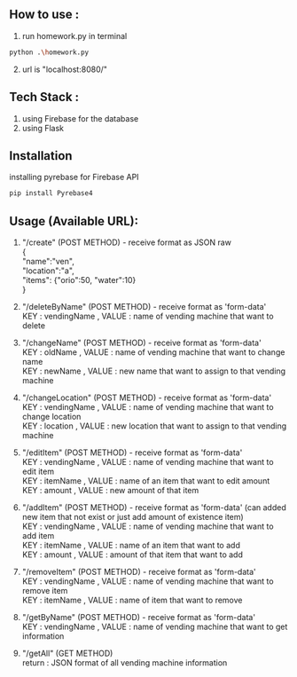## How to use :

1. run homework.py in terminal
```bash
python .\homework.py
```
2. url is "localhost:8080/"

## Tech Stack :

1. using Firebase for the database
2. using Flask

## Installation

installing pyrebase for Firebase API

```bash
pip install Pyrebase4
```

## Usage (Available URL):

1. "/create" (POST METHOD) - receive format as JSON raw <br/>
     { <br/>
        "name":"ven", <br/>
        "location":"a", <br/> 
        "items": {"orio":50, "water":10} <br/>
     }

2. "/deleteByName" (POST METHOD) - receive format as 'form-data' <br/>
    KEY : vendingName , VALUE : name of vending machine that want to delete

3. "/changeName" (POST METHOD) - receive format as 'form-data' <br/>
    KEY : oldName , VALUE : name of vending machine that want to change name <br/>
    KEY : newName , VALUE : new name that want to assign to that vending machine

4. "/changeLocation" (POST METHOD) - receive format as 'form-data' <br/>
    KEY : vendingName , VALUE : name of vending machine that want to change location <br/>
    KEY : location , VALUE : new location that want to assign to that vending machine

5. "/editItem" (POST METHOD) - receive format as 'form-data' <br/>
    KEY : vendingName , VALUE : name of vending machine that want to edit item <br/>
    KEY : itemName , VALUE : name of an item that want to edit amount <br/>
    KEY : amount , VALUE : new amount of that item

6. "/addItem" (POST METHOD) - receive format as 'form-data' (can added new item that not exist or just add amount of existence item) <br/>
    KEY : vendingName , VALUE : name of vending machine that want to add item <br/>
    KEY : itemName , VALUE : name of an item that want to add <br/>
    KEY : amount , VALUE : amount of that item that want to add

7. "/removeItem" (POST METHOD) - receive format as 'form-data' <br/>
    KEY : vendingName , VALUE : name of vending machine that want to remove item <br/>
    KEY : itemName , VALUE : name of item that want to remove

8. "/getByName" (POST METHOD) - receive format as 'form-data' <br/>
    KEY : vendingName , VALUE : name of vending machine that want to get information <br/>

9. "/getAll" (GET METHOD) <br/>
    return : JSON format of all vending machine information